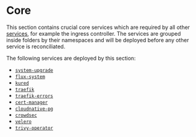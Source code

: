# Core

This section contains crucial core services which are required by all other [services](/cluster/services/), for example the ingress controller. The services are grouped inside folders by their namespaces and will be deployed before any other service is reconciliated.

The following services are deployed by this section:

- [`system-upgrade`](/cluster/core/system-upgrade/)
- [`flux-system`](/cluster/core/flux-system/)
- [`kured`](/cluster/core/kured/)
- [`traefik`](/cluster/core/traefik/)
- [`traefik-errors`](/cluster/core/traefik-errors/)
- [`cert-manager`](/cluster/core/cert-manager/)
- [`cloudnative-pg`](/cluster/core/cloudnative-pg/)
- [`crowdsec`](/cluster/core/crowdsec/)
- [`velero`](/cluster/core/velero/)
- [`trivy-operator`](/cluster/core/trivy-operator/)
